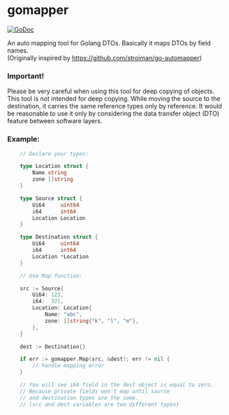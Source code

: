# gomapper

[![GoDoc](https://godoc.org/github.com/Trendyol/gomapper?status.svg)](https://godoc.org/github.com/Trendyol/gomapper)

An auto mapping tool for Golang DTOs. Basically it maps DTOs by field names.\
(Originally inspired by https://github.com/stroiman/go-automapper)

### Important!
Please be very careful when using this tool for deep copying of objects. This tool is not intended for deep copying. While moving the source to the destination, it carries the same reference types only by reference. It would be reasonable to use it only by considering the data transfer object (DTO) feature between software layers.

### Example:
```go
    // Declare your types:

    type Location struct {
        Name string
        zone []string
    }

    type Source struct {
        Ui64     uint64
        i64      int64
        Location Location
    }

    type Destination struct {
        Ui64     uint64
        i64      int64
        Location *Location
    }

    // Use Map function:

    src := Source{
        Ui64: 123,
        i64:  321,
        Location: Location{
	        Name: "abc",
	        zone: []string{"k", "l", "m"},
	    },
    }

    dest := Destination{}

    if err := gomapper.Map(src, &dest); err != nil {
        // handle mapping error
    }

    // You will see i64 field in the dest object is equal to zero.
    // Because private fields won't map until source
    // and destination types are the same.
    // (src and dest variables are two different types)
```
